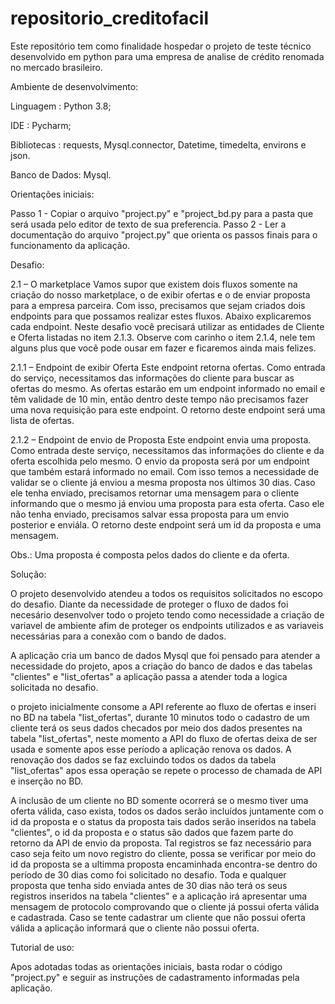 # repositorio_creditofacil
Este repositório tem como finalidade hospedar o projeto de teste técnico desenvolvido em python para uma empresa de analise de crédito renomada no mercado brasileiro. 

Ambiente de desenvolvimento:

Linguagem : Python 3.8;

IDE : Pycharm;

Bibliotecas : requests, Mysql.connector, Datetime, timedelta, environs e json.

Banco de Dados: Mysql.

Orientações iniciais:

Passo 1 - Copiar o arquivo "project.py" e "project_bd.py para a pasta que será usada pelo editor de texto de sua preferencia.
Passo 2 - Ler a documentação do arquivo "project.py" que orienta os passos finais para o funcionamento da aplicação.

Desafio:

2.1 – O marketplace
Vamos supor que existem dois fluxos somente na criação do nosso marketplace, o de
exibir ofertas e o de enviar proposta para a empresa parceira. Com isso, precisamos
que sejam criados dois endpoints para que possamos realizar estes fluxos. Abaixo
explicaremos cada endpoint.
Neste desafio você precisará utilizar as entidades de Cliente e Oferta listadas no item
2.1.3.
Observe com carinho o item 2.1.4, nele tem alguns plus que você pode ousar em fazer
e ficaremos ainda mais felizes.

2.1.1 – Endpoint de exibir Oferta
Este endpoint retorna ofertas.
Como entrada do serviço, necessitamos das informações do cliente para buscar as
ofertas do mesmo.
As ofertas estarão em um endpoint informado no email e têm validade de 10 min,
então dentro deste tempo não precisamos fazer uma nova requisição para este
endpoint.
O retorno deste endpoint será uma lista de ofertas.

2.1.2 – Endpoint de envio de Proposta
Este endpoint envia uma proposta.
Como entrada deste serviço, necessitamos das informações do cliente e da oferta
escolhida pelo mesmo.
O envio da proposta será por um endpoint que também estará informado no email.
Com isso temos a necessidade de validar se o cliente já enviou a mesma proposta nos
últimos 30 dias. Caso ele tenha enviado, precisamos retornar uma mensagem para o
cliente informando que o mesmo já enviou uma proposta para esta oferta. Caso ele
não tenha enviado, precisamos salvar essa proposta para um envio posterior e enviála.
O retorno deste endpoint será um id da proposta e uma mensagem.

Obs.: Uma proposta é composta pelos dados do cliente e da oferta.

Solução:

O projeto desenvolvido atendeu a todos os requisitos solicitados no escopo do desafio. Diante da necessidade de proteger o fluxo de dados foi necesário desenvolver todo o projeto tendo como necessidade a criação de variavel de ambiente afim de proteger os endpoints utilizados e as variaveis necessárias para a conexão com o bando de dados.

A aplicação cria um banco de dados Mysql que foi pensado para atender a necessidade do projeto, apos a criação do banco de dados e das tabelas "clientes" e "list_ofertas" a aplicação passa a atender toda a logica solicitada no desafio.

o projeto inicialmente consome a API referente ao fluxo de ofertas e inseri no BD na tabela "list_ofertas", durante 10 minutos todo o cadastro de um cliente terá os seus dados checados por meio dos dados presentes na tabela "list_ofertas", neste momento a API do fluxo de ofertas deixa de ser usada e somente apos esse período a aplicação renova os dados. A renovação dos dados se faz excluindo todos os dados da tabela "list_ofertas" apos essa operação se repete o processo de chamada de API e inserção no BD.

A inclusão de um cliente no BD somente ocorrerá se o mesmo tiver uma oferta válida, caso exista, todos os dados serão incluídos juntamente com o id da proposta e o status da proposta tais dados serão inseridos na tabela "clientes", o id da proposta e o status são dados que fazem parte do retorno da API de envio da proposta. Tal registros se faz necessário para caso seja feito um novo registro do cliente, possa se verificar por meio do id da proposta se a ultimma proposta encaminhada encontra-se dentro do período de 30 dias como foi solicitado no desafio. Toda e qualquer proposta que tenha sido enviada antes de 30 dias não terá os seus registros inseridos na tabela "clientes" e a aplicação irá apresentar uma mensagem de protocolo comprovando que o cliente já possui oferta válida e cadastrada. Caso se tente cadastrar um cliente que não possui oferta válida a aplicação informará que o cliente não possui oferta.

Tutorial de uso:

Apos adotadas todas as orientações iniciais, basta rodar o código "project.py" e seguir as instruções de cadastramento informadas pela aplicação.
